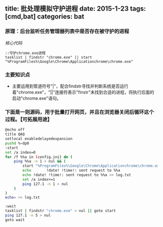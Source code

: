 title: 批处理模拟守护进程
date: 2015-1-23
tags: [cmd,bat]
categories: bat
---

### 原理：后台监听任务管理器列表中是否存在被守护的进程

_核心代码_

```
::守护chrome.exe进程
tasklist | findstr "chrome.exe" || start "%ProgramFiles%\Google\Chrome\Applicationchrome\chrome.exe"
```

<!-- more -->

### 主要知识点

+ 主要运用到管道符号"|"，配合findstr寻找并判断系统是否运行着"chrome.exe"，"||"连接符表示"finstr"未找到合适的进程，将执行后面的启动"chrome.exe"语句。

<!--more-->

### 下面是一则源码，用于批量打开网页，并且在浏览器关闭后循环这个过程。【可拓展用途】

```Bash
@echo off
title QAQ
setlocal enabledelayedexpansion
pushd %~dp0
:start
set /a index=0
for /f %%a in (config.ini) do (
	ping %%a -n 1 > nul && (
		start "%ProgramFiles%\Google\Chrome\Applicationchrome\chrome.exe" http://%%a
		echo 	   !date! !time!: sent request to %%a
		echo !date! !time!: sent request to %%a >> log.txt
		set /a index+=1
		ping 127.1 -n 1 > nul
	)
)
echo= >> log.txt

:wait
tasklist | findstr "chrome.exe" > nul || goto start
ping 127.1 -n 5 > nul
goto wait
```
